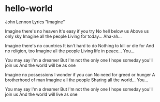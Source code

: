 # hello-world

John Lennon Lyrics
"Imagine"

Imagine there's no heaven
It's easy if you try
No hell below us
Above us only sky
Imagine all the people
Living for today... Aha-ah...

Imagine there's no countries
It isn't hard to do
Nothing to kill or die for
And no religion, too
Imagine all the people
Living life in peace... You...

You may say I'm a dreamer
But I'm not the only one
I hope someday you'll join us
And the world will be as one

Imagine no possessions
I wonder if you can
No need for greed or hunger
A brotherhood of man
Imagine all the people
Sharing all the world... You...

You may say I'm a dreamer
But I'm not the only one
I hope someday you'll join us
And the world will live as one
